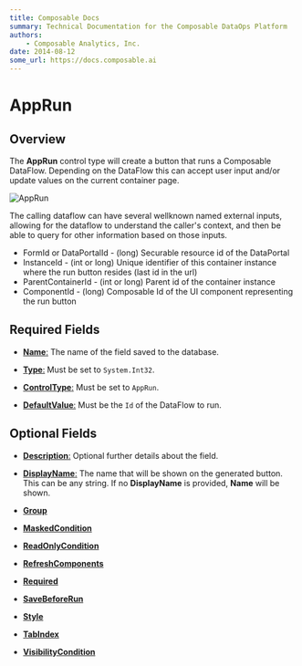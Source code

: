 ```yaml
---
title: Composable Docs
summary: Technical Documentation for the Composable DataOps Platform
authors:
    - Composable Analytics, Inc.
date: 2014-08-12
some_url: https://docs.composable.ai
---
```


# AppRun

## Overview

The **AppRun** control type will create a button that runs a Composable DataFlow. Depending on the DataFlow this can accept user input and/or update values on the current container page.

![AppRun](../img/AppRun.png)

The calling dataflow can have several wellknown named external inputs, allowing for the dataflow to understand the caller's context, and then be able to query for other information based on those inputs.

- FormId or DataPortalId - (long) Securable resource id of the DataPortal
- InstanceId - (int or long) Unique identifier of this container instance where the run button resides (last id in the url)
- ParentContainerId - (int or long) Parent id of the container instance
- ComponentId - (long) Composable Id of the UI component representing the run button

## Required Fields

- [**Name**:](../06.Setting-Details/Name.md) The name of the field saved to the database.

- [**Type**:](../06.Setting-Details/Type.md) Must be set to `System.Int32`.

- [**ControlType**:](../06.Setting-Details/ControlType.md) Must be set to `AppRun`.

- [**DefaultValue**:](../06.Setting-Details/DefaultValue.md) Must be the `Id` of the DataFlow to run.

## Optional Fields

- [**Description**:](../06.Setting-Details/Description.md) Optional further details about the field.

- [**DisplayName**:](../06.Setting-Details/DisplayName.md) The name that will be shown on the generated button. This can be any string. If no **DisplayName** is provided, **Name** will be shown.

- [**Group**](../06.Setting-Details/Group.md)

- [**MaskedCondition**](../06.Setting-Details/MaskedCondition.md)

- [**ReadOnlyCondition**](../06.Setting-Details/ReadOnlyCondition.md)

- [**RefreshComponents**](../06.Setting-Details/RefreshComponents.md)

- [**Required**](../06.Setting-Details/Required.md)

- [**SaveBeforeRun**](../06.Setting-Details/SaveBeforeRun.md)

- [**Style**](../06.Setting-Details/Style.md)

- [**TabIndex**](../06.Setting-Details/TabIndex.md)

- [**VisibilityCondition**](../06.Setting-Details/VisibilityCondition.md)
